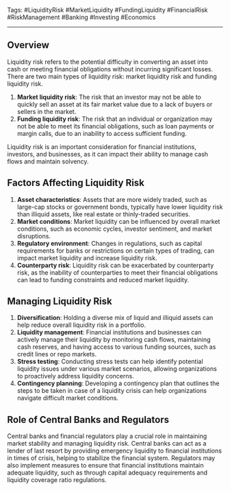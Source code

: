 Tags: #LiquidityRisk #MarketLiquidity #FundingLiquidity #FinancialRisk #RiskManagement #Banking #Investing #Economics

---

## Overview

Liquidity risk refers to the potential difficulty in converting an asset into cash or meeting financial obligations without incurring significant losses. There are two main types of liquidity risk: market liquidity risk and funding liquidity risk.

1.  **Market liquidity risk**: The risk that an investor may not be able to quickly sell an asset at its fair market value due to a lack of buyers or sellers in the market.
2.  **Funding liquidity risk**: The risk that an individual or organization may not be able to meet its financial obligations, such as loan payments or margin calls, due to an inability to access sufficient funding.

Liquidity risk is an important consideration for financial institutions, investors, and businesses, as it can impact their ability to manage cash flows and maintain solvency.

## Factors Affecting Liquidity Risk

1.  **Asset characteristics**: Assets that are more widely traded, such as large-cap stocks or government bonds, typically have lower liquidity risk than illiquid assets, like real estate or thinly-traded securities.
2.  **Market conditions**: Market liquidity can be influenced by overall market conditions, such as economic cycles, investor sentiment, and market disruptions.
3.  **Regulatory environment**: Changes in regulations, such as capital requirements for banks or restrictions on certain types of trading, can impact market liquidity and increase liquidity risk.
4.  **Counterparty risk**: Liquidity risk can be exacerbated by counterparty risk, as the inability of counterparties to meet their financial obligations can lead to funding constraints and reduced market liquidity.

## Managing Liquidity Risk

1.  **Diversification**: Holding a diverse mix of liquid and illiquid assets can help reduce overall liquidity risk in a portfolio.
2.  **Liquidity management**: Financial institutions and businesses can actively manage their liquidity by monitoring cash flows, maintaining cash reserves, and having access to various funding sources, such as credit lines or repo markets.
3.  **Stress testing**: Conducting stress tests can help identify potential liquidity issues under various market scenarios, allowing organizations to proactively address liquidity concerns.
4.  **Contingency planning**: Developing a contingency plan that outlines the steps to be taken in case of a liquidity crisis can help organizations navigate difficult market conditions.

## Role of Central Banks and Regulators

Central banks and financial regulators play a crucial role in maintaining market stability and managing liquidity risk. Central banks can act as a lender of last resort by providing emergency liquidity to financial institutions in times of crisis, helping to stabilize the financial system. Regulators may also implement measures to ensure that financial institutions maintain adequate liquidity, such as through capital adequacy requirements and liquidity coverage ratio regulations.
